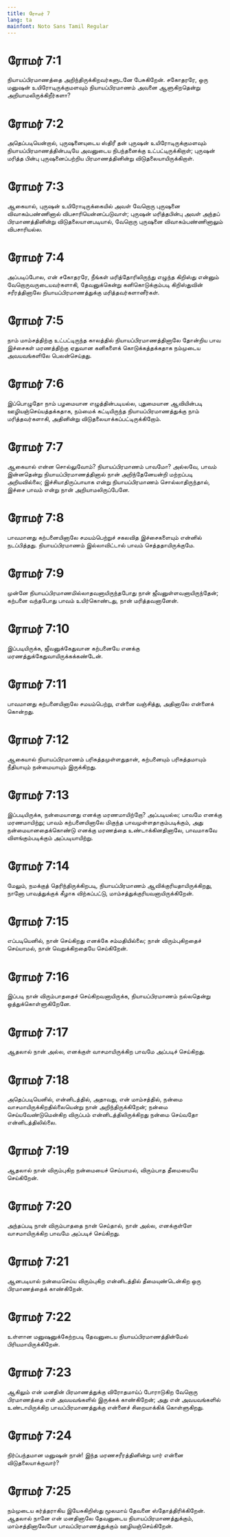 ```yaml
---
title: ரோமர் 7
lang: ta
mainfont: Noto Sans Tamil Regular
---
```


# ரோமர் 7:1

நியாயப்பிரமாணத்தை அறிந்திருக்கிறவர்களுடனே பேசுகிறேன். சகோதரரே, ஒரு மனுஷன் உயிரோடிருக்குமளவும் நியாயப்பிரமாணம் அவனை ஆளுகிறதென்று அறியாமலிருக்கிறீர்களா?

# ரோமர் 7:2

அதெப்படியென்றால், புருஷனையுடைய ஸ்திரீ தன் புருஷன் உயிரோடிருக்குமளவும் நியாயப்பிரமாணத்தின்படியே அவனுடைய நிபந்தனைக்கு உட்பட்டிருக்கிறாள்; புருஷன் மரித்த பின்பு புருஷனைப்பற்றிய பிரமாணத்தினின்று விடுதலையாயிருக்கிறாள்.

# ரோமர் 7:3

ஆகையால், புருஷன் உயிரோடிருக்கையில் அவள் வேறொரு புருஷனை விவாகம்பண்ணினால் விபசாரியென்னப்படுவாள்; புருஷன் மரித்தபின்பு அவள் அந்தப் பிரமாணத்தினின்று விடுதலையானபடியால், வேறொரு புருஷனை விவாகம்பண்ணினாலும் விபசாரியல்ல.

# ரோமர் 7:4

அப்படிப்போல, என் சகோதரரே, நீங்கள் மரித்தோரிலிருந்து எழுந்த கிறிஸ்து என்னும் வேறொருவருடையவர்களாகி, தேவனுக்கென்று கனிகொடுக்கும்படி கிறிஸ்துவின் சரீரத்தினாலே நியாயப்பிரமாணத்துக்கு மரித்தவர்களானீர்கள்.

# ரோமர் 7:5

நாம் மாம்சத்திற்கு உட்பட்டிருந்த காலத்தில் நியாயப்பிரமாணத்தினாலே தோன்றிய பாவ இச்சைகள் மரணத்திற்கு ஏதுவான கனிகளைக் கொடுக்கத்தக்கதாக நம்முடைய அவயவங்களிலே பெலன்செய்தது.

# ரோமர் 7:6

இப்பொழுதோ நாம் பழமையான எழுத்தின்படியல்ல, புதுமையான ஆவியின்படி ஊழியஞ்செய்யத்தக்கதாக, நம்மைக் கட்டியிருந்த நியாயப்பிரமாணத்துக்கு நாம் மரித்தவர்களாகி, அதினின்று விடுதலையாக்கப்பட்டிருக்கிறோம்.

# ரோமர் 7:7

ஆகையால் என்ன சொல்லுவோம்? நியாயப்பிரமாணம் பாவமோ? அல்லவே, பாவம் இன்னதென்று நியாயப்பிரமாணத்தினால் நான் அறிந்தேனேயன்றி மற்றப்படி அறியவில்லை; இச்சியாதிருப்பாயாக என்று நியாயப்பிரமாணம் சொல்லாதிருந்தால், இச்சை பாவம் என்று நான் அறியாமலிருப்பேனே.

# ரோமர் 7:8

பாவமானது கற்பனையினாலே சமயம்பெற்றுச் சகலவித இச்சைகளையும் என்னில் நடப்பித்தது. நியாயப்பிரமாணம் இல்லாவிட்டால் பாவம் செத்ததாயிருக்குமே.

# ரோமர் 7:9

முன்னே நியாயப்பிரமாணமில்லாதவனாயிருந்தபோது நான் ஜீவனுள்ளவனாயிருந்தேன்; கற்பனை வந்தபோது பாவம் உயிர்கொண்டது, நான் மரித்தவனானேன்.

# ரோமர் 7:10

இப்படியிருக்க, ஜீவனுக்கேதுவான கற்பனையே எனக்கு மரணத்துக்கேதுவாயிருக்கக்கண்டேன்.

# ரோமர் 7:11

பாவமானது கற்பனையினாலே சமயம்பெற்று, என்னை வஞ்சித்து, அதினாலே என்னைக் கொன்றது.

# ரோமர் 7:12

ஆகையால் நியாயப்பிரமாணம் பரிசுத்தமுள்ளதுதான், கற்பனையும் பரிசுத்தமாயும் நீதியாயும் நன்மையாயும் இருக்கிறது.

# ரோமர் 7:13

இப்படியிருக்க, நன்மையானது எனக்கு மரணமாயிற்றோ? அப்படியல்ல; பாவமே எனக்கு மரணமாயிற்று; பாவம் கற்பனையினாலே மிகுந்த பாவமுள்ளதாகும்படிக்கும், அது நன்மையானதைக்கொண்டு எனக்கு மரணத்தை உண்டாக்கினதினாலே, பாவமாகவே விளங்கும்படிக்கும் அப்படியாயிற்று.

# ரோமர் 7:14

மேலும், நமக்குத் தெரிந்திருக்கிறபடி, நியாயப்பிரமாணம் ஆவிக்குரியதாயிருக்கிறது, நானோ பாவத்துக்குக் கீழாக விற்கப்பட்டு, மாம்சத்துக்குரியவனாயிருக்கிறேன்.

# ரோமர் 7:15

எப்படியெனில், நான் செய்கிறது எனக்கே சம்மதியில்லை; நான் விரும்புகிறதைச் செய்யாமல், நான் வெறுக்கிறதையே செய்கிறேன்.

# ரோமர் 7:16

இப்படி நான் விரும்பாததைச் செய்கிறவனாயிருக்க, நியாயப்பிரமாணம் நல்லதென்று ஒத்துக்கொள்ளுகிறேனே.

# ரோமர் 7:17

ஆதலால் நான் அல்ல, எனக்குள் வாசமாயிருக்கிற பாவமே அப்படிச் செய்கிறது.

# ரோமர் 7:18

அதெப்படியெனில், என்னிடத்தில், அதாவது, என் மாம்சத்தில், நன்மை வாசமாயிருக்கிறதில்லையென்று நான் அறிந்திருக்கிறேன்; நன்மை செய்யவேண்டுமென்கிற விருப்பம் என்னிடத்திலிருக்கிறது நன்மை செய்வதோ என்னிடத்திலில்லை.

# ரோமர் 7:19

ஆதலால் நான் விரும்புகிற நன்மையைச் செய்யாமல், விரும்பாத தீமையையே செய்கிறேன்.

# ரோமர் 7:20

அந்தப்படி நான் விரும்பாததை நான் செய்தால், நான் அல்ல, எனக்குள்ளே வாசமாயிருக்கிற பாவமே அப்படிச் செய்கிறது.

# ரோமர் 7:21

ஆனபடியால் நன்மைசெய்ய விரும்புகிற என்னிடத்தில் தீமையுண்டென்கிற ஒரு பிரமாணத்தைக் காண்கிறேன்.

# ரோமர் 7:22

உள்ளான மனுஷனுக்கேற்றபடி தேவனுடைய நியாயப்பிரமாணத்தின்மேல் பிரியமாயிருக்கிறேன்.

# ரோமர் 7:23

ஆகிலும் என் மனதின் பிரமாணத்துக்கு விரோதமாய்ப் போராடுகிற வேறொரு பிரமாணத்தை என் அவயவங்களில் இருக்கக் காண்கிறேன்; அது என் அவயவங்களில் உண்டாயிருக்கிற பாவப்பிரமாணத்துக்கு என்னைச் சிறையாக்கிக் கொள்ளுகிறது.

# ரோமர் 7:24

நிர்ப்பந்தமான மனுஷன் நான்! இந்த மரணசரீரத்தினின்று யார் என்னை விடுதலையாக்குவார்?

# ரோமர் 7:25

நம்முடைய கர்த்தராகிய இயேசுகிறிஸ்து மூலமாய் தேவனை ஸ்தோத்திரிக்கிறேன். ஆதலால் நானே என் மனதினாலே தேவனுடைய நியாயப்பிரமாணத்துக்கும், மாம்சத்தினாலேயோ பாவப்பிரமாணத்துக்கும் ஊழியஞ்செய்கிறேன்.


